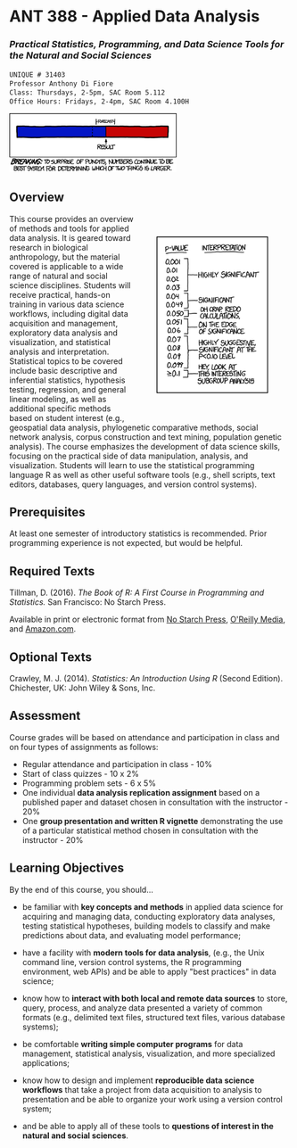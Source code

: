 # ANT 388 - Applied Data Analysis
### *Practical Statistics, Programming, and Data Science Tools for the Natural and Social Sciences*

	UNIQUE # 31403
	Professor Anthony Di Fiore
	Class: Thursdays, 2-5pm, SAC Room 5.112
	Office Hours: Fridays, 2-4pm, SAC Room 4.100H

<img src="math.png" width="300px"/>

## Overview
<img src="p-values.png" style="width: 200px; float: right; padding: 40px;"/>

This course provides an overview of methods and tools for applied data analysis. It is geared toward research in biological anthropology, but the material covered is applicable to a wide range of natural and social science disciplines. Students will receive practical, hands-on training in various data science workflows, including digital data acquisition and management, exploratory data analysis and visualization, and statistical analysis and interpretation. Statistical topics to be covered include basic descriptive and inferential statistics, hypothesis testing, regression, and general linear modeling, as well as additional specific methods based on student interest (e.g., geospatial data analysis, phylogenetic comparative methods, social network analysis, corpus construction and text mining, population genetic analysis). The course emphasizes the development of data science skills, focusing on the practical side of data manipulation, analysis, and visualization. Students will learn to use the statistical programming language R as well as other useful software tools (e.g., shell scripts, text editors, databases, query languages, and version control systems).

## Prerequisites
At least one semester of introductory statistics is recommended. Prior programming experience is not expected, but would be helpful.

## Required Texts

Tillman, D. (2016). *The Book of R: A First Course in Programming and Statistics.* San Francisco: No Starch Press.

Available in print or electronic format from [No Starch Press](https://www.nostarch.com/), [O'Reilly Media](http://www.oreilly.com/), and [Amazon.com](https://www.amazon.com/).

## Optional Texts

Crawley, M. J. (2014). *Statistics: An Introduction Using R* (Second Edition). Chichester, UK: John Wiley & Sons, Inc.

## Assessment
Course grades will be based on attendance and participation in class and on four types of assignments as follows:

* Regular attendance and participation in class - 10%
* Start of class quizzes - 10 x 2%
* Programming problem sets - 6 x 5%
* One individual **data analysis replication assignment** based on a published paper and dataset chosen in consultation with the instructor - 20%
* One **group presentation and written R vignette** demonstrating the use of a particular statistical method chosen in consultation with the instructor - 20%


## Learning Objectives

By the end of this course, you should...

- be familiar with **key concepts and methods** in applied data science for acquiring and managing data, conducting exploratory data analyses, testing statistical hypotheses, building models to classify and make predictions about data, and evaluating model performance;

- have a facility with **modern tools for data analysis**, (e.g., the Unix command line, version control systems, the R programming environment, web APIs) and be able to apply "best practices" in data science;

- know how to **interact with both local and remote data sources** to store, query, process, and analyze data presented a variety of common formats (e.g., delimited text files, structured text files, various database systems);

- be comfortable **writing simple computer programs** for data management, statistical analysis, visualization, and more specialized applications;

- know how to design and implement **reproducible data science workflows** that take a project from data acquisition to analysis to presentation and be able to organize your work using a version control system;

- and be able to apply all of these tools to **questions of interest in the natural and social sciences**.
